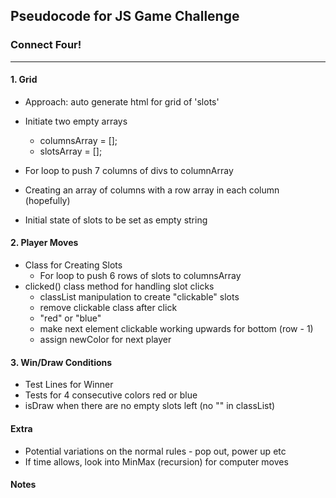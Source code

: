 ## Pseudocode for JS Game Challenge

### Connect Four!


---

#### 1. Grid

- Approach: auto generate html for grid of 'slots'
- Initiate two empty arrays 
  - columnsArray = [];
  - slotsArray = [];
- For loop to push 7 columns of divs to columnArray

- Creating an array of columns with a row array in each column (hopefully)
- Initial state of slots to be set as empty string

#### 2. Player Moves

- Class for Creating Slots
  - For loop to push 6 rows of slots to columnsArray
- clicked() class method for handling slot clicks
  - classList manipulation to create "clickable" slots
  - remove clickable class after click
  - "red" or "blue"
  - make next element clickable working upwards for bottom (row - 1)
  - assign newColor for next player



#### 3. Win/Draw Conditions

- Test Lines for Winner
- Tests for 4 consecutive colors red or blue
- isDraw when there are no empty slots left (no "" in classList)



#### Extra

- Potential variations on the normal rules - pop out, power up etc
- If time allows, look into MinMax (recursion) for computer moves


#### Notes
